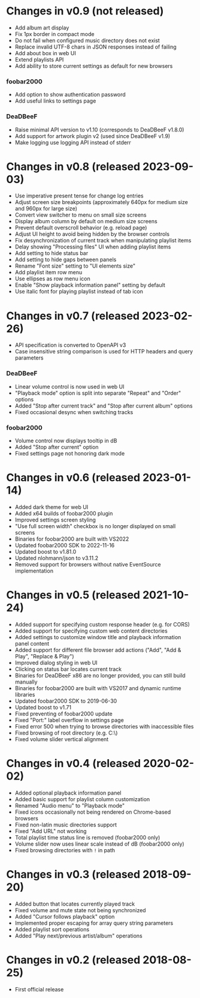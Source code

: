 # Changes in v0.9 (not released)
- Add album art display
- Fix 1px border in compact mode
- Do not fail when configured music directory does not exist
- Replace invalid UTF-8 chars in JSON responses instead of failing
- Add about box in web UI
- Extend playlists API
- Add ability to store current settings as default for new browsers
### foobar2000
- Add option to show authentication password
- Add useful links to settings page
### DeaDBeeF
- Raise minimal API version to v1.10 (corresponds to DeaDBeeF v1.8.0)
- Add support for artwork plugin v2 (used since DeaDBeeF v1.9)
- Make logging use logging API instead of stderr

# Changes in v0.8 (released 2023-09-03)
- Use imperative present tense for change log entries
- Adjust screen size breakpoints (approximately 640px for medium size and 960px for large size)
- Convert view switcher to menu on small size screens
- Display album column by default on medium size screens
- Prevent default overscroll behavior (e.g. reload page)
- Adjust UI height to avoid being hidden by the browser controls
- Fix desynchronization of current track when manipulating playlist items
- Delay showing "Processing files" UI when adding playlist items
- Add setting to hide status bar
- Add setting to hide gaps between panels
- Rename "Font size" setting to "UI elements size"
- Add playlist item row menu
- Use ellipses as row menu icon
- Enable "Show playback information panel" setting by default
- Use italic font for playing playlist instead of tab icon

# Changes in v0.7 (released 2023-02-26)
- API specification is converted to OpenAPI v3
- Case insensitive string comparison is used for HTTP headers and query parameters
### DeaDBeeF
- Linear volume control is now used in web UI
- "Playback mode" option is split into separate "Repeat" and "Order" options
- Added "Stop after current track" and "Stop after current album" options
- Fixed occasional desync when switching tracks
### foobar2000
- Volume control now displays tooltip in dB
- Added "Stop after current" option
- Fixed settings page not honoring dark mode

# Changes in v0.6 (released 2023-01-14)
- Added dark theme for web UI
- Added x64 builds of foobar2000 plugin
- Improved settings screen styling
- "Use full screen width" checkbox is no longer displayed on small screens
- Binaries for foobar2000 are built with VS2022
- Updated foobar2000 SDK to 2022-11-16
- Updated boost to v1.81.0
- Updated nlohmann/json to v3.11.2
- Removed support for browsers without native EventSource implementation

# Changes in v0.5 (released 2021-10-24)
- Added support for specifying custom response header (e.g. for CORS)
- Added support for specifying custom web content directories
- Added settings to customize window title and playback information panel content
- Added support for different file browser add actions ("Add", "Add & Play", "Replace & Play")
- Improved dialog styling in web UI
- Clicking on status bar locates current track
- Binaries for DeaDBeeF x86 are no longer provided, you can still build manually
- Binaries for foobar2000 are built with VS2017 and dynamic runtime libraries
- Updated foobar2000 SDK to 2019-06-30
- Updated boost to v1.71
- Fixed preventing of foobar2000 update
- Fixed "Port:" label overflow in settings page
- Fixed error 500 when trying to browse directories with inaccessible files
- Fixed browsing of root directory (e.g. C:\\)
- Fixed volume slider vertical alignment

# Changes in v0.4 (released 2020-02-02)
- Added optional playback information panel
- Added basic support for playlist column customization
- Renamed "Audio menu" to "Playback mode"
- Fixed icons occasionally not being rendered on Chrome-based browsers
- Fixed non-latin music directories support
- Fixed "Add URL" not working
- Total playlist time status line is removed (foobar2000 only)
- Volume slider now uses linear scale instead of dB (foobar2000 only)
- Fixed browsing directories with `!` in path

# Changes in v0.3 (released 2018-09-20)
- Added button that locates currently played track
- Fixed volume and mute state not being synchronized
- Added "Cursor follows playback" option
- Implemented proper escaping for array query string parameters
- Added playlist sort operations
- Added "Play next/previous artist/album" operations

# Changes in v0.2 (released 2018-08-25)
- First official release
